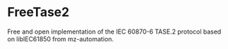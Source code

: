 # FreeTase2
Free and open implementation of the IEC 60870-6 TASE.2 protocol based on libIEC61850 from mz-automation.
